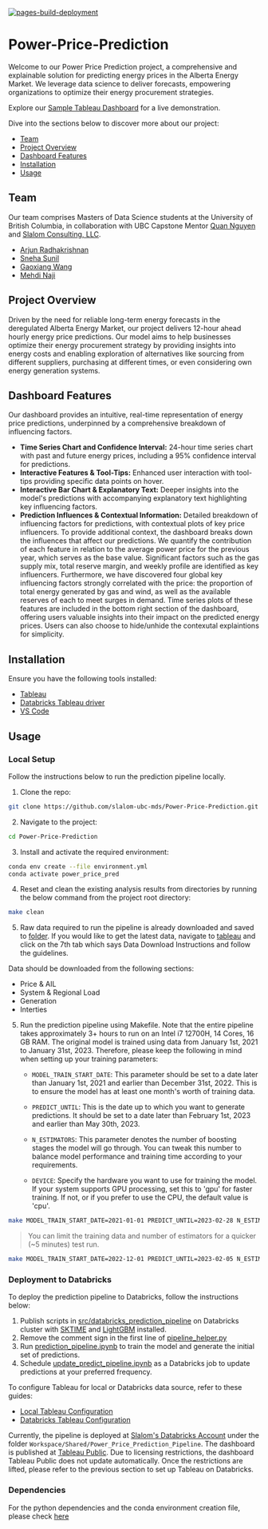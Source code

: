 [![pages-build-deployment](https://github.com/slalom-ubc-mds/Power-Price-Prediction/actions/workflows/pages/pages-build-deployment/badge.svg)](https://github.com/slalom-ubc-mds/Power-Price-Prediction/actions/workflows/pages/pages-build-deployment)

# Power-Price-Prediction

Welcome to our Power Price Prediction project, a comprehensive and explainable solution for predicting energy prices in the Alberta Energy Market. We leverage data science to deliver forecasts, empowering organizations to optimize their energy procurement strategies.

Explore our [Sample Tableau Dashboard](https://public.tableau.com/app/profile/gaoxiang.wang8077/viz/AESOVersion6_0/PredictedDash?publish=yes) for a live demonstration.

Dive into the sections below to discover more about our project:

- [Team](#team)
- [Project Overview](#project-overview)
- [Dashboard Features](#dashboard-features)
- [Installation](#installation)
- [Usage](#usage)

## Team

Our team comprises Masters of Data Science students at the University of British Columbia, in collaboration with UBC Capstone Mentor [Quan Nguyen](https://github.com/quan3010) and [Slalom Consulting, LLC](https://www.slalom.com/).

- [Arjun Radhakrishnan](https://github.com/rkrishnan-arjun)
- [Sneha Sunil](https://github.com/snesunil)
- [Gaoxiang Wang](https://github.com/louiewang820)
- [Mehdi Naji](https://github.com/mehdi-naji)

## Project Overview

Driven by the need for reliable long-term energy forecasts in the deregulated Alberta Energy Market, our project delivers 12-hour ahead hourly energy price predictions. Our model aims to help businesses optimize their energy procurement strategy by providing insights into energy costs and enabling exploration of alternatives like sourcing from different suppliers, purchasing at different times, or even considering own energy generation systems.

## Dashboard Features

Our dashboard provides an intuitive, real-time representation of energy price predictions, underpinned by a comprehensive breakdown of influencing factors.

- **Time Series Chart and Confidence Interval:** 24-hour time series chart with past and future energy prices, including a 95% confidence interval for predictions.
- **Interactive Features & Tool-Tips:** Enhanced user interaction with tool-tips providing specific data points on hover.
- **Interactive Bar Chart & Explanatory Text:** Deeper insights into the model's predictions with accompanying explanatory text highlighting key influencing factors.
- **Prediction Influences & Contextual Information:** Detailed breakdown of influencing factors for predictions, with contextual plots of key price influencers. To provide additional context, the dashboard breaks down the influences that affect our predictions. We quantify the contribution of each feature in relation to the average power price for the previous year, which serves as the base value. Significant factors such as the gas supply mix, total reserve margin, and weekly profile are identified as key influencers. Furthermore, we have discovered four global key influencing factors strongly correlated with the price: the proportion of total energy generated by gas and wind, as well as the available reserves of each to meet surges in demand. Time series plots of these features are included in the bottom right section of the dashboard, offering users valuable insights into their impact on the predicted energy prices. Users can also choose to hide/unhide the contexutal explaintions for simplicity.

## Installation

Ensure you have the following tools installed:

- [Tableau](https://www.tableau.com/)
- [Databricks Tableau driver](https://www.databricks.com/spark/odbc-drivers-download?_gl=1*wbycmt*_gcl_au*MTExNDA4MjAzOC4xNjg1Mzg0MjQw&_ga=2.190062569.311368728.1687321881-777036860.1685384240)
- [VS Code](https://code.visualstudio.com/)

## Usage

### Local Setup

Follow the instructions below to run the prediction pipeline locally.

1. Clone the repo:

```bash
git clone https://github.com/slalom-ubc-mds/Power-Price-Prediction.git
```

2. Navigate to the project:

```bash
cd Power-Price-Prediction
```

3. Install and activate the required environment:

```bash
conda env create --file environment.yml
conda activate power_price_pred
```

4. Reset and clean the existing analysis results from directories by running the below command from the project root directory:

```bash
make clean
```

5. Raw data required to run the pipeline is already downloaded and saved to [folder](https://github.com/slalom-ubc-mds/Power-Price-Prediction/tree/main/data/raw). If you would like to get the latest data, navigate to [tableau](https://public.tableau.com/app/profile/market.analytics/viz/AnnualStatistics_16161854228350/Introduction) and click on the 7th tab which says Data Download Instructions and follow the guidelines. 

Data should be downloaded from the following sections:

- Price & AIL
- System & Regional Load
- Generation
- Interties

5. Run the prediction pipeline using Makefile. Note that the entire pipeline takes approximately 3+ hours to run on an Intel i7 12700H, 14 Cores, 16 GB RAM. The original model is trained using data from January 1st, 2021 to January 31st, 2023. Therefore, please keep the following in mind when setting up your training parameters:

    - `MODEL_TRAIN_START_DATE`: This parameter should be set to a date later than January 1st, 2021 and earlier than December 31st, 2022. This is to ensure the model has at least one month's worth of training data.

    - `PREDICT_UNTIL`: This is the date up to which you want to generate predictions. It should be set to a date later than February 1st, 2023 and earlier than May 30th, 2023.

    - `N_ESTIMATORS`: This parameter denotes the number of boosting stages the model will go through. You can tweak this number to balance model performance and training time according to your requirements.

    - `DEVICE`: Specify the hardware you want to use for training the model. If your system supports GPU processing, set this to 'gpu' for faster training. If not, or if you prefer to use the CPU, the default value is 'cpu'.

```bash
make MODEL_TRAIN_START_DATE=2021-01-01 PREDICT_UNTIL=2023-02-28 N_ESTIMATORS=1000 DEVICE=cpu
```

> You can limit the training data and number of estimators for a quicker (~5 minutes) test run.

```bash
make MODEL_TRAIN_START_DATE=2022-12-01 PREDICT_UNTIL=2023-02-05 N_ESTIMATORS=1 DEVICE=cpu
```

### Deployment to Databricks

To deploy the prediction pipeline to Databricks, follow the instructions below:

1. Publish scripts in [src/databricks_prediction_pipeline](https://github.com/slalom-ubc-mds/Power-Price-Prediction/tree/main/src/databricks_prediction_pipeline) on Databricks cluster with [SKTIME](https://www.sktime.net/en/latest/installation.html) and [LightGBM](https://lightgbm.readthedocs.io/en/latest/Installation-Guide.html) installed.
2. Remove the comment sign in the first line of [pipeline_helper.py](https://github.com/slalom-ubc-mds/Power-Price-Prediction/tree/main/src/databricks_prediction_pipeline/pipeline_helper.py)
3. Run [prediction_pipeline.ipynb](https://github.com/slalom-ubc-mds/Power-Price-Prediction/blob/main/src/databricks_prediction_pipeline/prediction_pipeline.ipynb) to train the model and generate the initial set of predictions.
4. Schedule [update_predict_pipeline.ipynb](https://github.com/slalom-ubc-mds/Power-Price-Prediction/blob/main/src/databricks_prediction_pipeline/update_predict_pipeline.ipynb) as a Databricks job to update predictions at your preferred frequency.

To configure Tableau for local or Databricks data source, refer to these guides:

- [Local Tableau Configuration](https://github.com/slalom-ubc-mds/Power-Price-Prediction/blob/main/dashboard/Tableau_ReadME.md#connect-tableau-with-local-files)
- [Databricks Tableau Configuration](https://github.com/slalom-ubc-mds/Power-Price-Prediction/blob/main/dashboard/Tableau_ReadME.md#connect-tableau-with-databricks)

Currently, the pipeline is deployed at [Slalom's Databricks Account](https://univbritcol-slalom-capstone23.cloud.databricks.com/login.html?o=8254429304025469) under the folder `Workspace/Shared/Power_Price_Prediction_Pipeline`. The dashboard is published at [Tableau Public](https://public.tableau.com/app/profile/gaoxiang.wang8077/viz/AESOVersion6_0/PredictedDash?publish=yes). Due to licensing restrictions, the dashboard Tableau Public does not update automatically. Once the restrictions are lifted, please refer to the previous section to set up Tableau on Databricks.

### Dependencies

For the python dependencies and the conda environment creation file, please check [here](https://github.com/slalom-ubc-mds/Power-Price-Prediction/blob/main/environment.yml)
